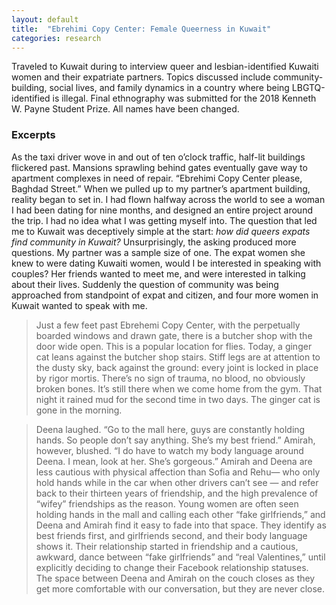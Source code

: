 ```yaml
---
layout: default
title:  "Ebrehimi Copy Center: Female Queerness in Kuwait"
categories: research
---
```


Traveled to Kuwait during to interview queer and lesbian-identified Kuwaiti women and their expatriate partners. Topics discussed include community-building, social lives, and family dynamics in a country where being LBGTQ-identified is illegal. Final ethnography was submitted for the 2018 Kenneth W. Payne Student Prize. All names have been changed. 

### Excerpts
>
As the taxi driver wove in and out of ten o’clock traffic, half-lit buildings flickered past. Mansions sprawling 
behind gates eventually gave way to apartment complexes in need of repair. “Ebrehimi Copy Center please, Baghdad Street.” When we pulled up to my partner’s apartment building, reality began to set in. I had flown halfway across the world to see a woman I had been dating for nine months, and designed an entire project around the trip. I had no idea what I was getting myself into. The question that led me to Kuwait was deceptively simple at the start: _how did queers expats find community in Kuwait?_ Unsurprisingly, the asking produced more questions. My partner was a sample size of one. The expat women she knew to were dating Kuwaiti women, would I be interested in speaking with couples? Her friends wanted to meet me, and were interested in talking about their lives. Suddenly the question of community was being approached from standpoint of expat and citizen, and four more women in Kuwait wanted to speak with me. 

> Just a few feet past Ebrehemi Copy Center, with the perpetually boarded windows and drawn gate, there is a butcher shop with the door wide open. This is a popular location for flies. 
Today, a ginger cat leans against the butcher shop stairs. Stiff legs are at attention to the dusty sky, back against the ground: every joint is locked in place by rigor mortis. There’s no sign of trauma, no blood, no obviously broken bones. It’s still there when we come home from the gym. That night it rained mud for the second time in two days. The ginger cat is gone in the morning.

>Deena laughed. “Go to the mall here, guys are constantly holding hands. So people don’t say anything. She’s my best friend.” Amirah, however, blushed. “I do have to watch my body language around Deena. I mean, look at her. She’s gorgeous.” Amirah and Deena are less cautious with physical affection than Sofia and Rehu— who only hold hands while in the car when other drivers can’t see — and refer back to their thirteen years of friendship, and the high prevalence of “wifey” friendships as the reason. Young women are often seen holding hands in the mall and calling each other “fake girlfriends,” and Deena and Amirah find it easy to fade into that space. They identify as best friends first, and girlfriends second, and their body language shows it. Their relationship started in friendship and a cautious, awkward, dance between “fake girlfriends” and “real Valentines,” until explicitly deciding to change their Facebook relationship statuses. The space between Deena and Amirah on the couch closes as they get more comfortable with our conversation, but they are never close. 


